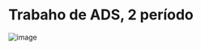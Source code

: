 # Trabaho de ADS, 2 período
![image](https://github.com/user-attachments/assets/3c4298fd-8f91-49b6-8ab3-18960ca2c859)
